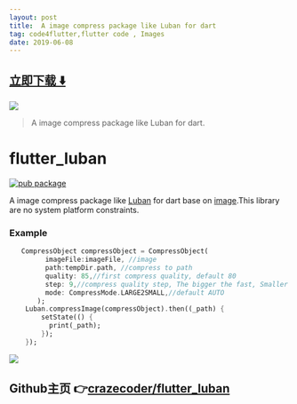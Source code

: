 ```yaml
---
layout: post
title:  A image compress package like Luban for dart
tag: code4flutter,flutter code , Images
date: 2019-06-08
---
```


 


## [立即下载 ️⬇️ ](https://codeload.github.com/crazecoder/flutter_luban/zip/master) 


 
![](https://flutterawesome.com/content/images/2019/02/flutter_luban.jpg)
 
>
> A image compress package like Luban for dart.
>

 
# flutter_luban
[![pub package](https://img.shields.io/pub/v/flutter_luban.svg)](https://pub.dartlang.org/packages/flutter_luban)

A image compress package like [Luban](https://github.com/Curzibn/Luban) for dart base on [image](https://github.com/brendan-duncan/image).This library are no system platform constraints.

### Example
```dart
   CompressObject compressObject = CompressObject(
         imageFile:imageFile, //image
         path:tempDir.path, //compress to path
         quality: 85,//first compress quality, default 80
         step: 9,//compress quality step, The bigger the fast, Smaller is more accurate, default 6
         mode: CompressMode.LARGE2SMALL,//default AUTO
       );
    Luban.compressImage(compressObject).then((_path) {
        setState(() {
          print(_path);
        });
    });
```
![](https://github.com/crazecoder/flutter_luban/blob/62bae66c5d067db82117038c6bb8bac2d54e14f9/screenshot/test.png?raw=true)

## Github主页 👉[crazecoder/flutter_luban](http://github.com/crazecoder/flutter_luban)